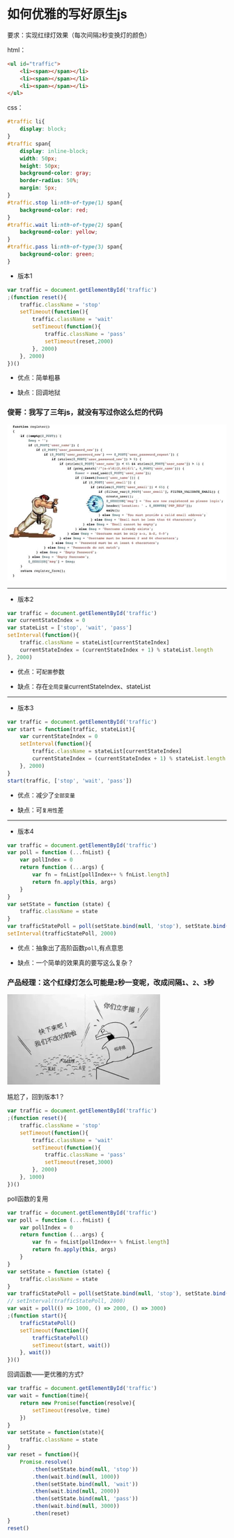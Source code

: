 # 如何优雅的写好原生js

要求：实现红绿灯效果（每次间隔`2`秒变换灯的颜色）

html：
``` html
<ul id="traffic">
    <li><span></span></li>
    <li><span></span></li>
    <li><span></span></li>
</ul>
```
css：
``` css
#traffic li{
    display: block;
}
#traffic span{
    display: inline-block;
    width: 50px;
    height: 50px;
    background-color: gray;
    border-radius: 50%;
    margin: 5px;
}
#traffic.stop li:nth-of-type(1) span{
    background-color: red;
}
#traffic.wait li:nth-of-type(2) span{
    background-color: yellow;
}
#traffic.pass li:nth-of-type(3) span{
    background-color: green;
}
```
- 版本1
``` javascript
var traffic = document.getElementById('traffic')
;(function reset(){
    traffic.className = 'stop'
    setTimeout(function(){
        traffic.className = 'wait'
        setTimeout(function(){
            traffic.className = 'pass'
            setTimeout(reset,2000)
        }, 2000)
    }, 2000)
})()
```
- 优点：简单粗暴

- 缺点：回调地狱
### 俊哥：我写了三年js，就没有写过你这么烂的代码
<img src="../static/img/callback.jpg">

---

- 版本2
``` javascript
var traffic = document.getElementById('traffic')
var currentStateIndex = 0
var stateList = ['stop', 'wait', 'pass']
setInterval(function(){
    traffic.className = stateList[currentStateIndex]
    currentStateIndex = (currentStateIndex + 1) % stateList.length
}, 2000)
```
- 优点：可`配置`参数

- 缺点：存在`全局变量`currentStateIndex、stateList

---

- 版本3
``` javascript
var traffic = document.getElementById('traffic')
var start = function(traffic, stateList){
    var currentStateIndex = 0
    setInterval(function(){
        traffic.className = stateList[currentStateIndex]
        currentStateIndex = (currentStateIndex + 1) % stateList.length
    }, 2000)
}
start(traffic, ['stop', 'wait', 'pass'])
```
- 优点：减少了`全部变量`

- 缺点：可`复用性`差

---

- 版本4
``` javascript
var traffic = document.getElementById('traffic')
var poll = function (...fnList) {
    var pollIndex = 0
    return function (...args) {
        var fn = fnList[pollIndex++ % fnList.length]
        return fn.apply(this, args)
    }
}
var setState = function (state) {
    traffic.className = state
}
var trafficStatePoll = poll(setState.bind(null, 'stop'), setState.bind(null, 'wait'), setState.bind(null, 'pass'))
setInterval(trafficStatePoll, 2000)
```
- 优点：抽象出了高阶函数`poll`,有点意思

- 缺点：一个简单的效果真的要写这么复杂？

### 产品经理：这个红绿灯怎么可能是`2`秒一变呢，改成间隔`1`、`2`、`3`秒
<img src="../static/img/programmer.jpg">

尴尬了，回到版本1？
``` javascript
var traffic = document.getElementById('traffic')
;(function reset(){
    traffic.className = 'stop'
    setTimeout(function(){
        traffic.className = 'wait'
        setTimeout(function(){
            traffic.className = 'pass'
            setTimeout(reset,3000)
        }, 2000)
    }, 1000)
})()
```
poll函数的复用
``` javascript
var traffic = document.getElementById('traffic')
var poll = function (...fnList) {
    var pollIndex = 0
    return function (...args) {
        var fn = fnList[pollIndex++ % fnList.length]
        return fn.apply(this, args)
    }
}
var setState = function (state) {
    traffic.className = state
}
var trafficStatePoll = poll(setState.bind(null, 'stop'), setState.bind(null, 'wait'), setState.bind(null, 'pass'))
// setInterval(trafficStatePoll, 2000)
var wait = poll(() => 1000, () => 2000, () => 3000)
;(function start(){
    trafficStatePoll()
    setTimeout(function(){
        trafficStatePoll()
        setTimeout(start, wait())
    }, wait())
})()
```
回调函数——更优雅的方式?
``` javascript
var traffic = document.getElementById('traffic')
var wait = function(time){
    return new Promise(function(resolve){
        setTimeout(resolve, time)
    })
}
var setState = function(state){
    traffic.className = state
}
var reset = function(){
    Promise.resolve()
        .then(setState.bind(null, 'stop'))
        .then(wait.bind(null, 1000))
        .then(setState.bind(null, 'wait'))
        .then(wait.bind(null, 2000))
        .then(setState.bind(null, 'pass'))
        .then(wait.bind(null, 3000))
        .then(reset)
}
reset()
```